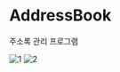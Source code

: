 # AddressBook  
주소록 관리 프로그램  

  
![1](https://github.com/jiwon0629/AddressBook/assets/149983498/e4fb25be-524f-4c65-b3a5-46642afe2840)
![2](https://github.com/jiwon0629/AddressBook/assets/149983498/88fbc2ec-8d6e-40b9-850d-438e5841ae27)
